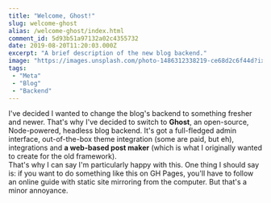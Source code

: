 ```yaml
---
title: "Welcome, Ghost!"
slug: welcome-ghost
alias: /welcome-ghost/index.html
comment_id: 5d93b51a97132a02c4355732
date: 2019-08-20T11:20:03.000Z
excerpt: "A brief description of the new blog backend."
image: "https://images.unsplash.com/photo-1486312338219-ce68d2c6f44d?ixlib=rb-1.2.1&q=80&fm=jpg&crop=entropy&cs=tinysrgb&w=2000&fit=max&ixid=eyJhcHBfaWQiOjExNzczfQ"
tags: 
 - "Meta"
 - "Blog"
 - "Backend"
---
```


<p>I've decided I wanted to change the blog's backend to something fresher and newer. That's why I've decided to switch to <strong>Ghost</strong>, an open-source, Node-powered, headless blog backend. It's got a full-fledged admin interface, out-of-the-box theme integration (some are paid, but eh), integrations and <strong>a web-based post maker</strong> (which is what I originally wanted to create for the old framework).<br>That's why I can say I'm particularly happy with this. One thing I should say is: if you want to do something like this on GH Pages, you'll have to follow an online guide with static site mirroring from the computer. But that's a minor annoyance.</p>